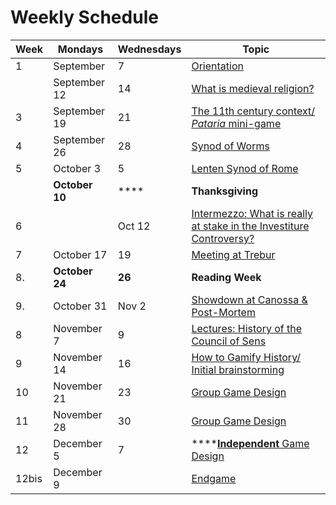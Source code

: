 # Weekly Schedule

| Week  | Mondays        | Wednesdays | Topic                                                                                                        |
| ----- | -------------- | ---------- | ------------------------------------------------------------------------------------------------------------ |
| 1     | September      | 7          | [Orientation](prelude-to-medieval-religion/medieval-religion.md)                                             |
|       | September 12   | 14         | [What is medieval religion?](prelude/medieval-religion.md)                                                   |
| 3     | September 19   | 21         | [The 11th century context/ _Pataria_ mini-game](prelude/eleventh-century-context.md)                         |
| 4     | September 26   | 28         | [Synod of Worms](investiture-controversy/synod-of-worms.md)                                                  |
| 5     | October 3      | 5          | [Lenten Synod of Rome](investiture-controversy/lenten-synod-of-rome.md)                                      |
|       | **October 10** | ****       | **Thanksgiving**                                                                                             |
| 6     |                | Oct 12     | [Intermezzo: What is really at stake in the Investiture Controversy?](investiture-controversy/intermezzo.md) |
| 7     | October 17     | 19         | [Meeting at Trebur](investiture-controversy/meeting-at-trebur.md)                                            |
| 8.    | **October 24** | **26**     | **Reading Week**                                                                                             |
| 9.    | October 31     | Nov 2      | [Showdown at Canossa & Post-Mortem](investiture-controversy/the-road-to-canossa.md)                          |
| 8     | November 7     |  9         | [Lectures: History of the Council of Sens](council-of-sens-1/sens-1141-background.md)                        |
| 9     | November 14    | 16         | [How to Gamify History/ Initial brainstorming](council-of-sens-1/brainstorming-i.md)                         |
| 10    | November 21    | 23         | [Group Game Design](council-of-sens-1/brainstorming-ii.md)                                                   |
| 11    | November 28    | 30         | [Group Game Design](council-of-sens-1/brainstorming-iii.md)                                                  |
| 12    | December 5     | 7          | ****[**Independent** Game Design](council-of-sens-1/independent-work.md)                                     |
| 12bis | December 9     |            | [Endgame](council-of-sens-1/endgame.md)                                                                      |


